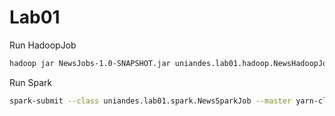 # Lab01

Run HadoopJob

```bash
hadoop jar NewsJobs-1.0-SNAPSHOT.jar uniandes.lab01.hadoop.NewsHadoopJob /datos/reuters/ /user/bigdata7/reto-hadoop-out
```

Run Spark

```bash
spark-submit --class uniandes.lab01.spark.NewsSparkJob --master yarn-client NewsJobs-1.0-SNAPSHOT.jar /datos/reuters/ /user/bigdata7/reto-spark-out
```